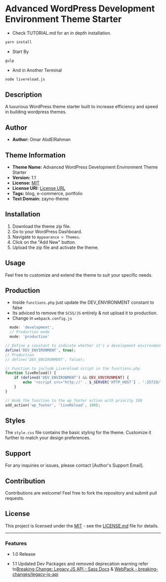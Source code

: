 # Advanced WordPress Development Environment Theme Starter

- Check TUTORIAL.md for an in depth installation.

```bash
yarn install
```

- Start By

```bash
gulp 
```

- And in Another Terminal

```bash
node livereload.js
```

## Description

A luxurious WordPress theme starter built to  increase efficiency and speed in building wordpress themes.

## Author

- **Author:** Omar AbdElRahman

## Theme Information

- **Theme Name:** Advanced WordPress Development Environment Theme Starter
- **Version:** 1.1
- **License:** [MIT](https://opensource.org/license/mit/)
- **License URI:** [License URL](https://opensource.org/license/mit/)
- **Tags:** blog, e-commerce, portfolio
- **Text Domain:** zayno-theme

## Installation

1. Download the theme zip file.
2. Go to your WordPress Dashboard.
3. Navigate to `Appearance > Themes`.
4. Click on the "Add New" button.
5. Upload the zip file and activate the theme.

## Usage

Feel free to customize and extend the theme to suit your specific needs.

## Production

- Inside `functions.php` just update the DEV_ENVIRONMENT constant to false
- Its adviced to remove the `SCSS/JS` entirely & not upload it to production.
- Change in `webpack.config.js`

```js
  mode: 'development',
  // Production mode
  mode: 'production'

```

```php
// Define a constant to indicate whether it's a development environment
define('DEV_ENVIRONMENT', true);
// Production 
// define('DEV_ENVIRONMENT', false);

// Function to include Livereload script in the functions.php
function liveReload() {
    if (defined('DEV_ENVIRONMENT') && DEV_ENVIRONMENT) {
        echo '<script src="http://' . $_SERVER['HTTP_HOST'] . ':35729/livereload.js?snipver=1"></script>';
    }
}

// Hook the function to the wp_footer action with priority 100
add_action('wp_footer', 'liveReload', 100);
```

## Styles

The `style.css` file contains the basic styling for the theme. Customize it further to match your design preferences.

## Support

For any inquiries or issues, please contact [Author's Support Email].

## Contribution

Contributions are welcome! Feel free to fork the repository and submit pull requests.

## License

This project is licensed under the [MIT](https://opensource.org/license/mit/) - see the [LICENSE.md](LICENSE.md) file for details.

---

### Features

- 1.0 Release

- 1.1 Updated Dev Packages and removed deprecation warning refer to[Breaking Change: Legacy JS API - Sass Docs](https://sass-lang.com/documentation/breaking-changes/legacy-js-api/) &  [WebPack - breaking-changes/legacy-js-api](https://webpack.js.org/loaders/sass-loader/#api)
